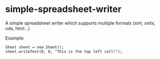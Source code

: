 # simple-spreadsheet-writer

A simple spreadsheet writer which supports multiple formats (xml, xmlx, ods, html...)

Example:

    Sheet sheet = new Sheet();
    sheet.writeText(0, 0, "This is the top left cell!");
